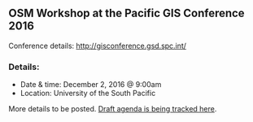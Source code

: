 ## OSM Workshop at the Pacific GIS Conference 2016
Conference details: http://gisconference.gsd.spc.int/

### Details: 
  * Date & time: December 2, 2016 @ 9:00am
  * Location: University of the South Pacific
  
More details to be posted. [Draft agenda is being tracked here](https://docs.google.com/document/d/1FTg-lb16pqOPauKMgyrxGVjroTavrqSFIQRVEZHiDig/edit?usp=sharing).
